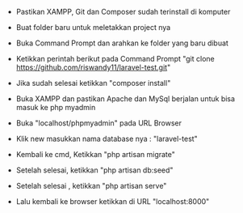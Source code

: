- Pastikan XAMPP, Git dan Composer sudah terinstall di komputer

- Buat folder baru untuk meletakkan project nya
- Buka Command Prompt dan arahkan ke folder yang baru dibuat
- Ketikkan perintah berikut pada Command Prompt "git clone https://github.com/riswandy11/laravel-test.git"
- Jika sudah selesai ketikkan "composer install"

- Buka XAMPP dan pastikan Apache dan MySql berjalan untuk bisa masuk ke php myadmin
- Buka "localhost/phpmyadmin" pada URL Browser
- Klik new masukkan nama database nya : "laravel-test"

- Kembali ke cmd, Ketikkan "php artisan migrate"
- Setelah selesai, ketikkan "php artisan db:seed"
- Setelah selesai , ketikkan "php artisan serve"
- Lalu kembali ke browser ketikkan di URL "localhost:8000"